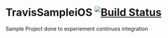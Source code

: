 # TravisSampleiOS [![Build Status](https://travis-ci.org/jobinsjohn/TravisSampleiOS.svg?branch=master)](https://travis-ci.org/jobinsjohn/TravisSampleiOS)

Sample Project done to experiement continuos integration
